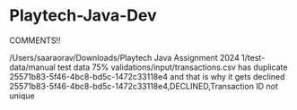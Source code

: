 # Playtech-Java-Dev

COMMENTS!!

/Users/saaraorav/Downloads/Playtech Java Assignment 2024 1/test-data/manual test data 75% validations/input/transactions.csv
has duplicate 25571b83-5f46-4bc8-bd5c-1472c33118e4 and that is why it gets declined
25571b83-5f46-4bc8-bd5c-1472c33118e4,DECLINED,Transaction ID not unique
